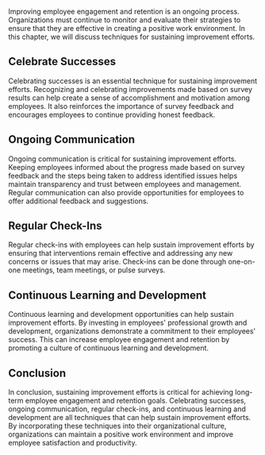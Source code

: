 
Improving employee engagement and retention is an ongoing process. Organizations must continue to monitor and evaluate their strategies to ensure that they are effective in creating a positive work environment. In this chapter, we will discuss techniques for sustaining improvement efforts.

Celebrate Successes
-------------------

Celebrating successes is an essential technique for sustaining improvement efforts. Recognizing and celebrating improvements made based on survey results can help create a sense of accomplishment and motivation among employees. It also reinforces the importance of survey feedback and encourages employees to continue providing honest feedback.

Ongoing Communication
---------------------

Ongoing communication is critical for sustaining improvement efforts. Keeping employees informed about the progress made based on survey feedback and the steps being taken to address identified issues helps maintain transparency and trust between employees and management. Regular communication can also provide opportunities for employees to offer additional feedback and suggestions.

Regular Check-Ins
-----------------

Regular check-ins with employees can help sustain improvement efforts by ensuring that interventions remain effective and addressing any new concerns or issues that may arise. Check-ins can be done through one-on-one meetings, team meetings, or pulse surveys.

Continuous Learning and Development
-----------------------------------

Continuous learning and development opportunities can help sustain improvement efforts. By investing in employees' professional growth and development, organizations demonstrate a commitment to their employees' success. This can increase employee engagement and retention by promoting a culture of continuous learning and development.

Conclusion
----------

In conclusion, sustaining improvement efforts is critical for achieving long-term employee engagement and retention goals. Celebrating successes, ongoing communication, regular check-ins, and continuous learning and development are all techniques that can help sustain improvement efforts. By incorporating these techniques into their organizational culture, organizations can maintain a positive work environment and improve employee satisfaction and productivity.
